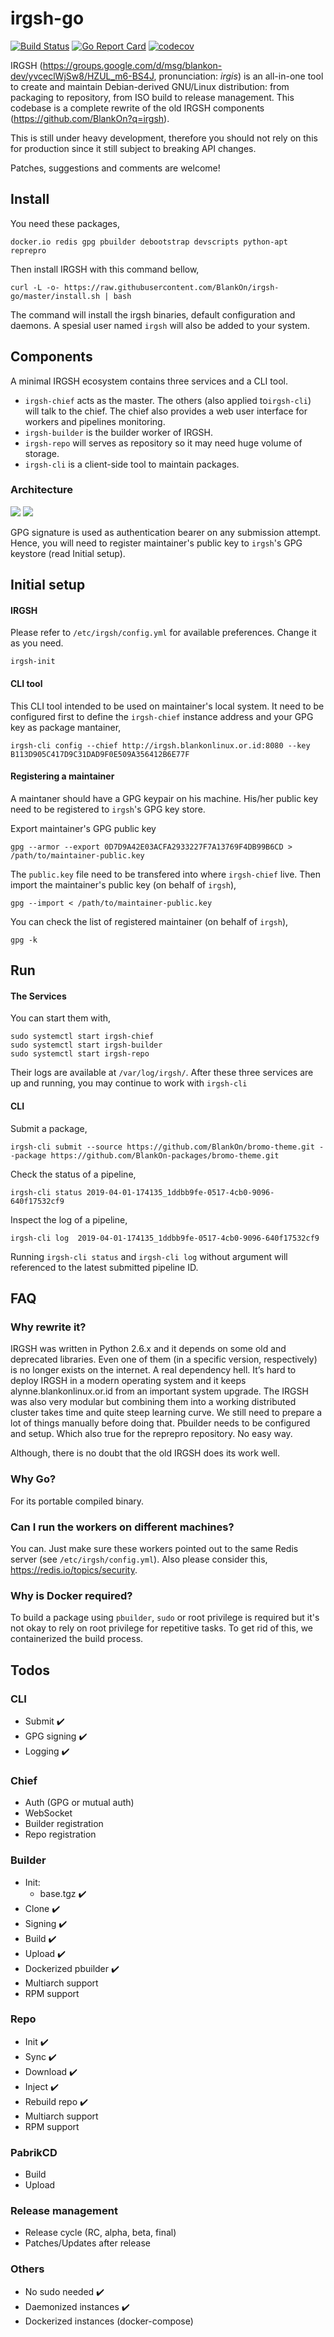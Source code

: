 # irgsh-go

[![Build Status](https://travis-ci.org/BlankOn/irgsh-go.svg?branch=master)](https://travis-ci.org/BlankOn/irgsh-go) [![Go Report Card](https://goreportcard.com/badge/github.com/BlankOn/irgsh-go)](https://goreportcard.com/report/github.com/BlankOn/irgsh-go) [![codecov](https://codecov.io/gh/BlankOn/irgsh-go/branch/master/graph/badge.svg)](https://codecov.io/gh/BlankOn/irgsh-go)

IRGSH (https://groups.google.com/d/msg/blankon-dev/yvceclWjSw8/HZUL_m6-BS4J, pronunciation: *irgis*) is an all-in-one tool to create and maintain Debian-derived GNU/Linux distribution: from packaging to repository, from ISO build to release management. This codebase is a complete rewrite of the old IRGSH components (https://github.com/BlankOn?q=irgsh).

This is still under heavy development, therefore you should not rely on this for production since it still subject to breaking API changes.

Patches, suggestions and comments are welcome!

## Install


You need these packages,

```
docker.io redis gpg pbuilder debootstrap devscripts python-apt reprepro
```

Then install IRGSH with this command bellow,

```
curl -L -o- https://raw.githubusercontent.com/BlankOn/irgsh-go/master/install.sh | bash
```

The command will install the irgsh binaries, default configuration and daemons. A spesial user named `irgsh` will also be added to your system.

## Components

A minimal IRGSH ecosystem contains three services and a CLI tool.

- `irgsh-chief` acts as the master. The others (also applied to`irgsh-cli`) will talk to the chief. The chief also provides a web user interface for workers and pipelines monitoring.
- `irgsh-builder` is the builder worker of IRGSH.
- `irgsh-repo` will serves as repository so it may need huge volume of storage.
- `irgsh-cli` is a client-side tool to maintain packages.

### Architecture

<img src="utils/assets/irgsh-distributed-architecture.png">

<img src="utils/assets/irgsh-flow.png">

GPG signature is used as authentication bearer on any submission attempt. Hence, you will need to register maintainer's public key to `irgsh`'s GPG keystore (read Initial setup).

## Initial setup

#### IRGSH

Please refer to `/etc/irgsh/config.yml` for available preferences. Change it as you need.

```
irgsh-init
```

#### CLI tool

This CLI tool intended to be used on maintainer's local system. It need to be configured first to define the `irgsh-chief` instance address and your GPG key as package mantainer,

```
irgsh-cli config --chief http://irgsh.blankonlinux.or.id:8080 --key B113D905C417D9C31DAD9F0E509A356412B6E77F
```

#### Registering a maintainer

A maintaner should have a GPG keypair on his machine. His/her public key need to be registered to `irgsh`'s GPG key store.

Export maintainer's GPG public key

```
gpg --armor --export 0D7D9A42E03ACFA2933227F7A13769F4DB99B6CD > /path/to/maintainer-public.key
```

The `public.key` file need to be transfered into where `irgsh-chief` live. Then import the maintainer's public key (on behalf of `irgsh`),

```
gpg --import < /path/to/maintainer-public.key
```

You can check the list of registered maintainer (on behalf of `irgsh`),

```
gpg -k
```

## Run

#### The Services

You can start them with,

```
sudo systemctl start irgsh-chief
sudo systemctl start irgsh-builder
sudo systemctl start irgsh-repo
```
Their logs are available at `/var/log/irgsh/`. After these three services are up and running, you may continue to work with `irgsh-cli`

#### CLI

Submit a package,

```
irgsh-cli submit --source https://github.com/BlankOn/bromo-theme.git --package https://github.com/BlankOn-packages/bromo-theme.git
```

Check the status of a pipeline,

```
irgsh-cli status 2019-04-01-174135_1ddbb9fe-0517-4cb0-9096-640f17532cf9
```

Inspect the log of a pipeline,

```
irgsh-cli log  2019-04-01-174135_1ddbb9fe-0517-4cb0-9096-640f17532cf9
```

Running `irgsh-cli status` and `irgsh-cli log` without argument will referenced to the latest submitted pipeline ID.

## FAQ

### Why rewrite it?

IRGSH was written in Python 2.6.x and it depends on some old and deprecated libraries. Even one of them (in a specific version, respectively) is no longer exists on the internet. A real dependency hell. It’s hard to deploy IRGSH in a modern operating system and it keeps alynne.blankonlinux.or.id from an important system upgrade. The IRGSH was also very modular but combining them into a working distributed cluster takes time and quite steep learning curve. We still need to prepare a lot of things manually before doing that. Pbuilder needs to be configured and setup. Which also true for the reprepro repository. No easy way.

Although, there is no doubt that the old IRGSH does its work well.

### Why Go?

For its portable compiled binary.

### Can I run the workers on different machines?

You can. Just make sure these workers pointed out to the same Redis server (see `/etc/irgsh/config.yml`). Also please consider this, https://redis.io/topics/security.

### Why is Docker required?

To build a package using `pbuilder`, `sudo` or root privilege is required but it's not okay to rely on root privilege for repetitive tasks. To get rid of this, we containerized the build process.

## Todos

### CLI

- Submit :heavy_check_mark:
- GPG signing :heavy_check_mark:
- Logging :heavy_check_mark:

### Chief

- Auth (GPG or mutual auth)
- WebSocket
- Builder registration
- Repo registration

### Builder

- Init:
  - base.tgz :heavy_check_mark:
- Clone :heavy_check_mark:
- Signing :heavy_check_mark:
- Build :heavy_check_mark:
- Upload :heavy_check_mark:
- Dockerized pbuilder :heavy_check_mark:
- Multiarch support
- RPM support

### Repo

- Init :heavy_check_mark:
- Sync :heavy_check_mark:
- Download :heavy_check_mark:
- Inject :heavy_check_mark:
- Rebuild repo :heavy_check_mark:
- Multiarch support
- RPM support

### PabrikCD

- Build
- Upload

### Release management

- Release cycle (RC, alpha, beta, final)
- Patches/Updates after release

### Others

- No sudo needed :heavy_check_mark:
- Daemonized instances :heavy_check_mark:
- Dockerized instances (docker-compose)
